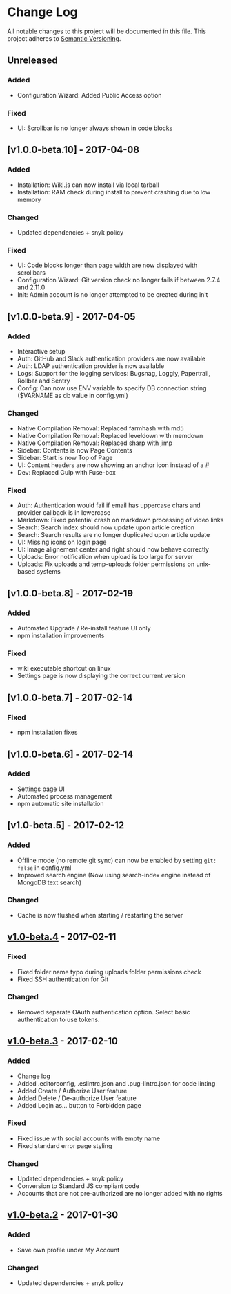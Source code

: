 # Change Log
All notable changes to this project will be documented in this file.
This project adheres to [Semantic Versioning](http://semver.org/).

## Unreleased
### Added
- Configuration Wizard: Added Public Access option

### Fixed
- UI: Scrollbar is no longer always shown in code blocks

## [v1.0.0-beta.10] - 2017-04-08
### Added
- Installation: Wiki.js can now install via local tarball
- Installation: RAM check during install to prevent crashing due to low memory

### Changed
- Updated dependencies + snyk policy

### Fixed
- UI: Code blocks longer than page width are now displayed with scrollbars
- Configuration Wizard: Git version check no longer fails if between 2.7.4 and 2.11.0
- Init: Admin account is no longer attempted to be created during init

## [v1.0.0-beta.9] - 2017-04-05
### Added
- Interactive setup
- Auth: GitHub and Slack authentication providers are now available
- Auth: LDAP authentication provider is now available
- Logs: Support for the logging services: Bugsnag, Loggly, Papertrail, Rollbar and Sentry
- Config: Can now use ENV variable to specify DB connection string ($VARNAME as db value in config.yml)

### Changed
- Native Compilation Removal: Replaced farmhash with md5
- Native Compilation Removal: Replaced leveldown with memdown
- Native Compilation Removal: Replaced sharp with jimp
- Sidebar: Contents is now Page Contents
- Sidebar: Start is now Top of Page
- UI: Content headers are now showing an anchor icon instead of a #
- Dev: Replaced Gulp with Fuse-box

### Fixed
- Auth: Authentication would fail if email has uppercase chars and provider callback is in lowercase
- Markdown: Fixed potential crash on markdown processing of video links
- Search: Search index should now update upon article creation
- Search: Search results are no longer duplicated upon article update
- UI: Missing icons on login page
- UI: Image alignement center and right should now behave correctly
- Uploads: Error notification when upload is too large for server
- Uploads: Fix uploads and temp-uploads folder permissions on unix-based systems

## [v1.0.0-beta.8] - 2017-02-19
### Added
- Automated Upgrade / Re-install feature UI only
- npm installation improvements

### Fixed
- wiki executable shortcut on linux
- Settings page is now displaying the correct current version

## [v1.0.0-beta.7] - 2017-02-14
### Fixed
- npm installation fixes

## [v1.0.0-beta.6] - 2017-02-14
### Added
- Settings page UI
- Automated process management
- npm automatic site installation

## [v1.0-beta.5] - 2017-02-12
### Added
- Offline mode (no remote git sync) can now be enabled by setting `git: false` in config.yml
- Improved search engine (Now using search-index engine instead of MongoDB text search)

### Changed
- Cache is now flushed when starting / restarting the server

## [v1.0-beta.4] - 2017-02-11
### Fixed
- Fixed folder name typo during uploads folder permissions check
- Fixed SSH authentication for Git

### Changed
- Removed separate OAuth authentication option. Select basic authentication to use tokens.

## [v1.0-beta.3] - 2017-02-10
### Added
- Change log
- Added .editorconfig, .eslintrc.json and .pug-lintrc.json for code linting
- Added Create / Authorize User feature
- Added Delete / De-authorize User feature
- Added Login as... button to Forbidden page

### Fixed
- Fixed issue with social accounts with empty name
- Fixed standard error page styling

### Changed
- Updated dependencies + snyk policy
- Conversion to Standard JS compliant code
- Accounts that are not pre-authorized are no longer added with no rights

## [v1.0-beta.2] - 2017-01-30
### Added
- Save own profile under My Account

### Changed
- Updated dependencies + snyk policy

[Unreleased]: https://github.com/Requarks/wiki/compare/v1.0-beta.4...HEAD
[v1.0-beta.4]: https://github.com/Requarks/wiki/releases/tag/v1.0-beta.4
[v1.0-beta.3]: https://github.com/Requarks/wiki/releases/tag/v1.0-beta.3
[v1.0-beta.2]: https://github.com/Requarks/wiki/releases/tag/v1.0-beta.2
